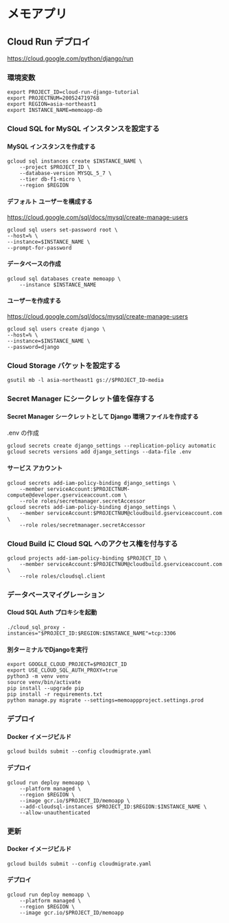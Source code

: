 # メモアプリ

## Cloud Run デプロイ
https://cloud.google.com/python/django/run

### 環境変数
```
export PROJECT_ID=cloud-run-django-tutorial
export PROJECTNUM=200524719768
export REGION=asia-northeast1
export INSTANCE_NAME=memoapp-db
```

### Cloud SQL for MySQL インスタンスを設定する

#### MySQL インスタンスを作成する
```
gcloud sql instances create $INSTANCE_NAME \
    --project $PROJECT_ID \
    --database-version MYSQL_5_7 \
    --tier db-f1-micro \
    --region $REGION
```
#### デフォルト ユーザーを構成する
https://cloud.google.com/sql/docs/mysql/create-manage-users
```
gcloud sql users set-password root \
--host=% \
--instance=$INSTANCE_NAME \
--prompt-for-password
```

#### データベースの作成
```
gcloud sql databases create memoapp \
    --instance $INSTANCE_NAME
```

#### ユーザーを作成する
https://cloud.google.com/sql/docs/mysql/create-manage-users
```
gcloud sql users create django \
--host=% \
--instance=$INSTANCE_NAME \
--password=django
```

### Cloud Storage バケットを設定する
```
gsutil mb -l asia-northeast1 gs://$PROJECT_ID-media
```

### Secret Manager にシークレット値を保存する
#### Secret Manager シークレットとして Django 環境ファイルを作成する
.env の作成
```
gcloud secrets create django_settings --replication-policy automatic
gcloud secrets versions add django_settings --data-file .env
```

#### サービス アカウント
```
gcloud secrets add-iam-policy-binding django_settings \
    --member serviceAccount:$PROJECTNUM-compute@developer.gserviceaccount.com \
    --role roles/secretmanager.secretAccessor
gcloud secrets add-iam-policy-binding django_settings \
    --member serviceAccount:$PROJECTNUM@cloudbuild.gserviceaccount.com \
    --role roles/secretmanager.secretAccessor
```

### Cloud Build に Cloud SQL へのアクセス権を付与する
```
gcloud projects add-iam-policy-binding $PROJECT_ID \
    --member serviceAccount:$PROJECTNUM@cloudbuild.gserviceaccount.com \
    --role roles/cloudsql.client
```

### データベースマイグレーション
#### Cloud SQL Auth プロキシを起動
```
./cloud_sql_proxy -instances="$PROJECT_ID:$REGION:$INSTANCE_NAME"=tcp:3306
```

#### 別ターミナルでDjangoを実行
```
export GOOGLE_CLOUD_PROJECT=$PROJECT_ID
export USE_CLOUD_SQL_AUTH_PROXY=true
python3 -m venv venv
source venv/bin/activate
pip install --upgrade pip
pip install -r requirements.txt
python manage.py migrate --settings=memoappproject.settings.prod 
```

### デプロイ
#### Docker イメージビルド
```
gcloud builds submit --config cloudmigrate.yaml
```

#### デプロイ
```
gcloud run deploy memoapp \
    --platform managed \
    --region $REGION \
    --image gcr.io/$PROJECT_ID/memoapp \
    --add-cloudsql-instances $PROJECT_ID:$REGION:$INSTANCE_NAME \
    --allow-unauthenticated
```

### 更新
#### Docker イメージビルド
```
gcloud builds submit --config cloudmigrate.yaml
```

#### デプロイ
```
gcloud run deploy memoapp \
    --platform managed \
    --region $REGION \
    --image gcr.io/$PROJECT_ID/memoapp
```